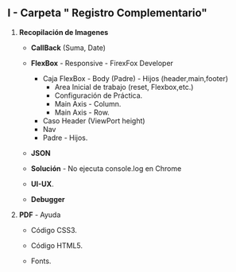 
## I - Carpeta " Registro Complementario"

1. **Recopilación de Imagenes**

    - **CallBack** (Suma, Date)

    - **FlexBox** - Responsive - FirexFox Developer
        - Caja FlexBox - Body (Padre) - Hijos (header,main,footer)
            - Area Inicial de trabajo (reset, Flexbox,etc.)
            - Configuración de Práctica.
            - Main Axis - Column.
            - Main Axis - Row.
        - Caso Header (ViewPort height)
        - Nav
        - Padre - Hijos.

    - **JSON**

    - **Solución** - No ejecuta console.log en Chrome

    - **UI-UX**.

    - **Debugger**

2. **PDF** - Ayuda

    - Código CSS3.

    - Código HTML5.
    
    - Fonts.